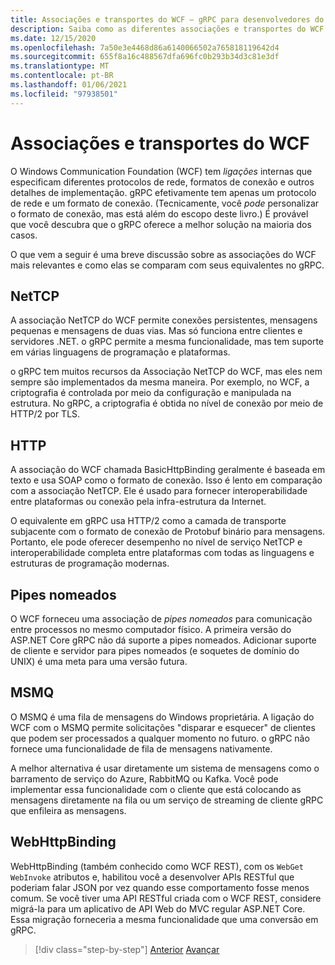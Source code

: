 ```yaml
---
title: Associações e transportes do WCF – gRPC para desenvolvedores do WCF
description: Saiba como as diferentes associações e transportes do WCF se comparam ao gRPC.
ms.date: 12/15/2020
ms.openlocfilehash: 7a50e3e4468d86a6140066502a765818119642d4
ms.sourcegitcommit: 655f8a16c488567dfa696fc0b293b34d3c81e3df
ms.translationtype: MT
ms.contentlocale: pt-BR
ms.lasthandoff: 01/06/2021
ms.locfileid: "97938501"
---
```

# <a name="wcf-bindings-and-transports"></a>Associações e transportes do WCF

O Windows Communication Foundation (WCF) tem *ligações* internas que especificam diferentes protocolos de rede, formatos de conexão e outros detalhes de implementação. gRPC efetivamente tem apenas um protocolo de rede e um formato de conexão. (Tecnicamente, você *pode* personalizar o formato de conexão, mas está além do escopo deste livro.) É provável que você descubra que o gRPC oferece a melhor solução na maioria dos casos.

O que vem a seguir é uma breve discussão sobre as associações do WCF mais relevantes e como elas se comparam com seus equivalentes no gRPC.

## <a name="nettcp"></a>NetTCP

A associação NetTCP do WCF permite conexões persistentes, mensagens pequenas e mensagens de duas vias. Mas só funciona entre clientes e servidores .NET. o gRPC permite a mesma funcionalidade, mas tem suporte em várias linguagens de programação e plataformas.

o gRPC tem muitos recursos da Associação NetTCP do WCF, mas eles nem sempre são implementados da mesma maneira. Por exemplo, no WCF, a criptografia é controlada por meio da configuração e manipulada na estrutura. No gRPC, a criptografia é obtida no nível de conexão por meio de HTTP/2 por TLS.

## <a name="http"></a>HTTP

A associação do WCF chamada BasicHttpBinding geralmente é baseada em texto e usa SOAP como o formato de conexão. Isso é lento em comparação com a associação NetTCP. Ele é usado para fornecer interoperabilidade entre plataformas ou conexão pela infra-estrutura da Internet.

O equivalente em gRPC usa HTTP/2 como a camada de transporte subjacente com o formato de conexão de Protobuf binário para mensagens. Portanto, ele pode oferecer desempenho no nível de serviço NetTCP e interoperabilidade completa entre plataformas com todas as linguagens e estruturas de programação modernas.

## <a name="named-pipes"></a>Pipes nomeados

O WCF forneceu uma associação de *pipes nomeados* para comunicação entre processos no mesmo computador físico. A primeira versão do ASP.NET Core gRPC não dá suporte a pipes nomeados. Adicionar suporte de cliente e servidor para pipes nomeados (e soquetes de domínio do UNIX) é uma meta para uma versão futura.

## <a name="msmq"></a>MSMQ

O MSMQ é uma fila de mensagens do Windows proprietária. A ligação do WCF com o MSMQ permite solicitações "disparar e esquecer" de clientes que podem ser processados a qualquer momento no futuro. o gRPC não fornece uma funcionalidade de fila de mensagens nativamente.

A melhor alternativa é usar diretamente um sistema de mensagens como o barramento de serviço do Azure, RabbitMQ ou Kafka. Você pode implementar essa funcionalidade com o cliente que está colocando as mensagens diretamente na fila ou um serviço de streaming de cliente gRPC que enfileira as mensagens.

## <a name="webhttpbinding"></a>WebHttpBinding

WebHttpBinding (também conhecido como WCF REST), com os `WebGet` `WebInvoke` atributos e, habilitou você a desenvolver APIs RESTful que poderiam falar JSON por vez quando esse comportamento fosse menos comum. Se você tiver uma API RESTful criada com o WCF REST, considere migrá-la para um aplicativo de API Web do MVC regular ASP.NET Core. Essa migração forneceria a mesma funcionalidade que uma conversão em gRPC.

>[!div class="step-by-step"]
>[Anterior](wcf-endpoints-grpc-methods.md) 
> [Avançar](rpc-types.md)
